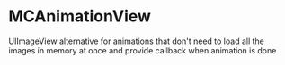 MCAnimationView
===============

UIImageView alternative for animations that don't need to load all the images in memory at once and provide callback when animation is done
